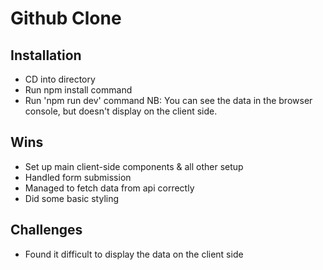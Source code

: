 # Github Clone

## Installation
- CD into directory
- Run npm install command
- Run 'npm run dev' command
NB: You can see the data in the browser console, but doesn't display on the client side.

## Wins
- Set up main client-side components & all other setup
- Handled form submission
- Managed to fetch data from api correctly
- Did some basic styling

## Challenges
- Found it difficult to display the data on the client side


